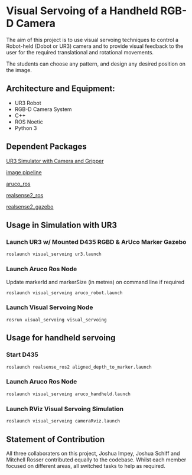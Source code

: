 # Visual Servoing of a Handheld RGB-D Camera

The aim of this project is to use visual servoing techniques to control a Robot-held (Dobot or UR3) camera and to provide visual feedback to the user for the required translational and rotational movements.

The students can choose any pattern, and design any desired position on the image.


## Architecture and Equipment:
- UR3 Robot
- RGB-D Camera System
- C++
- ROS Noetic
- Python 3

## Dependent Packages
[UR3 Simulator with Camera and Gripper](https://github.com/sheepskins/sandc_simulation)

[image pipeline](https://github.com/ros-perception/image_pipeline)

[aruco_ros](https://github.com/pal-robotics/aruco_ros)

[realsense2_ros](https://github.com/IntelRealSense/realsense-ros/tree/ros1-legacy)

[realsense2_gazebo](https://github.com/pal-robotics/realsense_gazebo_plugin/tree/melodic-devel)

## Usage in Simulation with UR3
### Launch UR3 w/ Mounted D435 RGBD & ArUco Marker Gazebo
```
roslaunch visual_servoing ur3.launch
```
### Launch Aruco Ros Node

Update markerId and markerSize (in metres) on command line if required

```
roslaunch visual_servoing aruco_robot.launch
```

### Launch Visual Servoing Node
```
rosrun visual_servoing visual_servoing
```
## Usage for handheld servoing 
### Start D435
```
roslaunch realsense_ros2 aligned_depth_to_marker.launch
```
### Launch Aruco Ros Node
```
roslaunch visual_servoing aruco_handheld.launch
```
### Launch RViz Visual Servoing Simulation
```
roslaunch visual_servoing cameraRviz.launch
```
## Statement of Contribution
All three collaboraters on this project, Joshua Impey, Joshua Schiff and Mitchell Rosser contributed equally to the codebase. Whilst each member focused on different areas, all switched tasks to help as required. 
